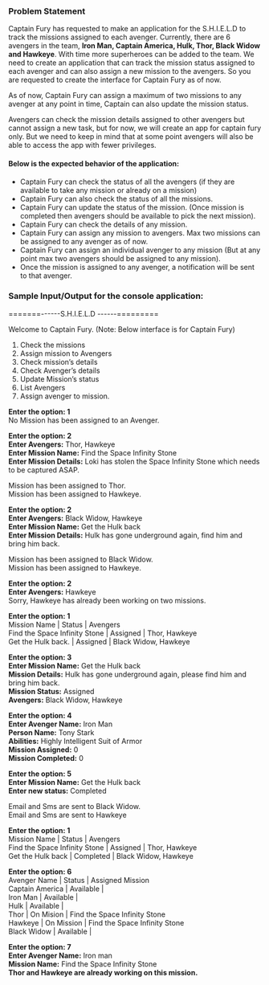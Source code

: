 ### **Problem Statement**

Captain Fury has requested to make an application for the S.H.I.E.L.D to track the missions assigned to each avenger. Currently, there are 6 avengers in the team, **Iron Man, Captain America, Hulk, Thor, Black Widow and Hawkeye**. With time more superheroes can be added to the team. We need to create an application that can track the mission status assigned to each avenger and can also assign a new mission to the avengers. So you are requested to create the interface for Captain Fury as of now.

As of now, Captain Fury can assign a maximum of two missions to any avenger at any point in time, Captain can also update the mission status.

Avengers can check the mission details assigned to other avengers but cannot assign a new task, but for now, we will create an app for captain fury only. But we need to keep in mind that at some point avengers will also be able to access the app with fewer privileges.

#### Below is the expected behavior of the application:
* Captain Fury can check the status of all the avengers (if they are available to take any
mission or already on a mission)
* Captain Fury can also check the status of all the missions.
* Captain Fury can update the status of the mission. (Once mission is completed then avengers should be available to pick the next mission).
* Captain Fury can check the details of any mission.
* Captain Fury can assign any mission to avengers. Max two missions can be assigned to any avenger as of now.
* Captain Fury can assign an individual avenger to any mission (But at any point max two avengers should be assigned to any mission).
* Once the mission is assigned to any avenger, a notification will be sent to that avenger.

### Sample Input/Output for the console application:
=======------S.H.I.E.L.D ------=========

Welcome to Captain Fury. (Note: Below interface is for Captain Fury)
1. Check the missions
2. Assign mission to Avengers
3. Check mission’s details
4. Check Avenger’s details
5. Update Mission’s status
6. List Avengers
7. Assign avenger to mission.

**Enter the option: 1**<br>
No Mission has been assigned to an Avenger.

**Enter the option: 2**<br>
**Enter Avengers:** Thor, Hawkeye<br>
**Enter Mission Name:** Find the Space Infinity Stone<br>
**Enter Mission Details:** Loki has stolen the Space Infinity Stone which needs to be captured
ASAP.

Mission has been assigned to Thor.<br>
Mission has been assigned to Hawkeye.

**Enter the option: 2**<br>
**Enter Avengers:** Black Widow, Hawkeye<br>
**Enter Mission Name:** Get the Hulk back<br>
**Enter Mission Details:** Hulk has gone underground again, find him and bring him back.

Mission has been assigned to Black Widow.<br>
Mission has been assigned to Hawkeye.

**Enter the option: 2**<br>
**Enter Avengers:** Hawkeye<br>
Sorry, Hawkeye has already been working on two missions.

**Enter the option: 1**<br>
Mission Name                  | Status   | Avengers <br>
Find the Space Infinity Stone | Assigned | Thor, Hawkeye <br>
Get the Hulk back.            | Assigned | Black Widow, Hawkeye

**Enter the option: 3**<br>
**Enter Mission Name:** Get the Hulk back<br>
**Mission Details:** Hulk has gone underground again, please find him and bring him back.<br>
**Mission Status:** Assigned<br>
**Avengers:** Black Widow, Hawkeye

**Enter the option: 4**<br>
**Enter Avenger Name:** Iron Man<br>
**Person Name:** Tony Stark<br>
**Abilities:** Highly Intelligent Suit of Armor<br>
**Mission Assigned:** 0<br>
**Mission Completed:** 0

**Enter the option: 5**<br>
**Enter Mission Name:** Get the Hulk back<br>
**Enter new status:** Completed<br>

Email and Sms are sent to Black Widow.<br>
Email and Sms are sent to Hawkeye

**Enter the option: 1**<br>
Mission Name                  | Status    | Avengers<br>
Find the Space Infinity Stone | Assigned  | Thor, Hawkeye<br>
Get the Hulk back             | Completed | Black Widow, Hawkeye

**Enter the option: 6**<br>
Avenger Name    | Status     | Assigned Mission<br>
Captain America | Available  |<br>
Iron Man        | Available  |<br>
Hulk            | Available  |<br>
Thor            | On Mision  | Find the Space Infinity Stone<br>
Hawkeye         | On Mission | Find the Space Infinity Stone<br>
Black Widow     | Available  |

**Enter the option: 7**<br>
**Enter Avenger Name:** Iron man<br>
**Mission Name:** Find the Space Infinity Stone<br>
**Thor and Hawkeye are already working on this mission.**
